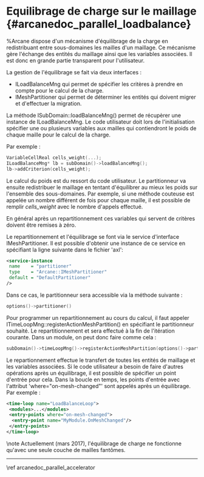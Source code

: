 ﻿# Equilibrage de charge sur le maillage {#arcanedoc_parallel_loadbalance}

%Arcane dispose d'un mécanisme d'équilibrage de la charge en
redistribuant entre sous-domaines les mailles d'un maillage. Ce
mécanisme gère l'échange des entités du maillage ainsi que les
variables associées. Il est donc en grande partie transparent pour
l'utilisateur.

La gestion de l'équilibrage se fait via deux interfaces :
- ILoadBalanceMng qui permet de spécifier les critères à prendre en
  compte pour le calcul de la charge.
- IMeshPartitioner qui permet de déterminer les entités qui doivent
  migrer et d'effectuer la migration.

La méthode ISubDomain::loadBalanceMng() permet de récupèrer une
instance de ILoadBalanceMng. Le code utilisateur doit lors de
l'initialisation spécifier une ou plusieurs variables aux mailles qui
contiendront le poids de chaque maille pour le calcul de la charge.

Par exemple :
```cpp
VariableCellReal cells_weight(...);
ILoadBalanceMng* lb = subDomain()->loadBalanceMng();
lb->addCriterion(cells_weight);
```

Le calcul du poids est du ressort du code utilisateur. Le
partitionneur va ensuite redistribuer le maillage en tentant
d'équilibrer au mieux les poids sur l'ensemble des sous-domaines.
Par exemple, si une méthode couteuse est appelée un nombre
différent de fois pour chaque maille, il est possible de remplir
*cells_weight* avec le nombre d'appels effectué.

En général après un repartitionnement ces variables qui servent de
critères doivent être remises à zéro.

Le repartitionnement et l'équilibrage se font via le service
d'interface IMeshPartitioner. Il est possible d'obtenir une instance
de ce service en spécifiant la ligne suivante dans le fichier 'axl':

```xml
<service-instance
 name    = "partitioner"
 type    = "Arcane::IMeshPartitioner"
 default = "DefaultPartitioner"
/>
```

Dans ce cas, le partitionneur sera accessible via la méthode suivante :

```cpp
options()->partitioner()
```

Pour programmer un repartitionnement au cours du calcul, il faut
appeler ITimeLoopMng::registerActionMeshPartition() en spécifiant le
partitionneur souhaité. Le repartitionnement et sera effectué à la fin de
l'itération courante. Dans un module, on peut donc faire comme cela :

```cpp
subDomain()->timeLoopMng()->registerActionMeshPartition(options()->partitioner());
```

Le repartionnement effectue le transfert de toutes les entités de
maillage et les variables associées. Si le code utilisateur a besoin
de faire d'autres opérations après un équilibrage, il est possible
de spécifier un point d'entrée pour cela. Dans la boucle en temps,
les points d'entrée avec l'attribut 'where="on-mesh-changed"' sont
appelés après un équilibrage. Par exemple :

```xml
<time-loop name="LoadBalanceLoop">
 <modules>...</modules>
 <entry-points where="on-mesh-changed">
  <entry-point name="MyModule.OnMeshChanged"/>
 </entry-points>
</time-loop>
```

\note Actuellement (mars 2017), l'équilibrage de charge ne
fonctionne qu'avec une seule couche de mailles fantômes.


____

<div class="section_buttons">
<span class="back_section_button">
\ref arcanedoc_parallel_accelerator
</span>
<!-- <span class="next_section_button">
\ref 
</span> -->
</div>
